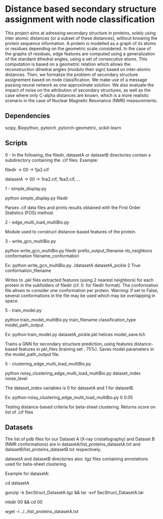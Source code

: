 # Distance based secondary structure assignment with node classification


This project aims at adressing secondary structure in proteins, solely using inter atomic distances (or a subset of these distances), without knowing the protein sequence information. A protein is modelled as a graph of its atoms or residues depending on the geometric scale considered. In the case of the graphs of residues, edge features are computed using a generalization of the standard dihedral angles, using a set of consecutive atoms. This computation is based on a geometric relation which allows the reconstruction dihedral angles (modulo their sign) based on inter-atomic distances. Then, we formalize the problem of secondary structure assignement based on node classification. We make use of a message passing neural network as one approximate solution. We also evaluate the impact of noise on the attribution of secondary structures, as well as the case where only C-alpha distances are known, which is a more realistic scenario in the case of Nuclear Magnetic Resonance (NMR) measurements.  





## Dependencies

scipy, Biopython, pytorch ,pytorch-geometric, scikit-learn


## Scripts





0 - In the following, the filedir, datasetA or datasetB directories contain a subdirectory containing the .cif files. Example: 

filedir  -> 00 -> 1ja2.cif

datasetA -> 00 -> 1na2.cif, 1ba3.cif, ...

1 - simple\_display.py

python simple\_display.py filedir

Parses .cif data files and prints results obtained with the First Order Statistics (FOS) method. 

2 - edge\_multi\_load\_multiBio.py

Module used to construct distance-based features of the protein.

3 - write\_gcn\_multiBio.py

python write\_gcn\_multiBio.py filedir prefix\_output\_filename nb\_neighbors conformation filename\_conformation

Ex: python write\_gcn\_multiBio.py ./datasetA datasetA\_pickle 2 True conformation\_filename

Writes to .pkl files extracted features (using 2 nearest neighbors) for each protein in the subfolders of filedir (cf. 0. for filedir format). The conformation file allows to consider one conformation per protein. Warning: if set to False, several conformations in the file may be used which may be overlapping in space.

5 - train\_model.py

python train\_model\_multiBio.py train\_filename classification\_type model\_path\_output 

Ex: python train\_model.py datasetA\_pickle.pkl helices model\_save.tch

Trains a GNN for secondary structure prediction, using features distance-based features in pkl\_files (training set : 75%). 
Saves model parameters in the model\_path\_output file.

5 - clustering\_edge\_multi\_load\_multiBio.py

python noisy\_clustering\_edge\_multi\_load\_multiBio.py dataset\_index noise\_level 

The dataset\_index variables is 0 for datasetA and 1 for datasetB.

Ex: python noisy\_clustering\_edge\_multi\_load\_multiBio.py 0 0.05

Testing distance-based criteria for beta-sheet clustering. Returns score on list of .cif files




## Datasets 

The list of pdb files for our Dataset A (X-ray cristallography) and Dataset B (NMR conformations) are in  datasetA/list\_proteins\_datasetA.txt and datasetB/list\_proteins\_datasetB.txt respectively.

datasetA and datasetB directories also .tgz files containing annotations used for beta-sheet clustering.




Example for datasetA: 


cd datasetA

gunzip -k SecStruct_DatasetA.tgz && tar -xvf SecStruct_DatasetA.tar

mkdir 00 && cd 00

wget -i ../../list\_proteins\_datasetA.txt
